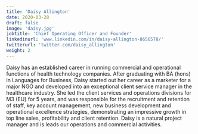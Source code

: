 ```yaml
---
title: 'Daisy Allington'
date: 2020-03-28
draft: false
image: 'daisy.jpg'
jobtitle: 'Chief Operating Officer and Founder'
linkedinurl: 'www.linkedin.com/in/daisy-allington-8656578/'
twitterurl: 'twitter.com/daisy_allington'
weight: 2
---
```


Daisy has an established career in running commercial and operational functions of health technology companies. After graduating with BA (hons) in Languages for Business, Daisy started out her career as a marketer for a major NGO and developed into an exceptional client service manager in the healthcare industry. She led the client services and operations divisions for M3 (EU) for 5 years, and was responsible for the recruitment and retention of staff, key account management, new business development and operational excellence strategies, demonstrating an impressive growth in top line sales, profitability and client retention. Daisy is a natural project manager and is leads our operations and commercial activities.
